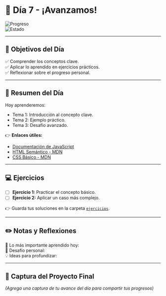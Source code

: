 # 📅 Día 7 - ¡Avanzamos!

![Progreso](https://progress-bar.dev/35/?title=Progreso)  
![Estado](https://img.shields.io/badge/Estado-En%20progreso-orange)

---

## 🚀 Objetivos del Día
✅ Comprender los conceptos clave.  
✅ Aplicar lo aprendido en ejercicios prácticos.  
✅ Reflexionar sobre el progreso personal.

---

## 📝 Resumen del Día
Hoy aprenderemos:
- Tema 1: Introducción al concepto clave.  
- Tema 2: Ejemplo práctico.  
- Tema 3: Desafío avanzado.

👉 **Enlaces útiles:**
- [Documentación de JavaScript](https://developer.mozilla.org/es/docs/Web/JavaScript)
- [HTML Semántico - MDN](https://developer.mozilla.org/es/docs/Glossary/Semantics)
- [CSS Básico - MDN](https://developer.mozilla.org/es/docs/Learn/Getting_started_with_the_web/CSS_basics)

---

## 💻 Ejercicios
- [ ] **Ejercicio 1:** Practicar el concepto básico.  
- [ ] **Ejercicio 2:** Aplicar un caso más complejo.

👉 Guarda tus soluciones en la carpeta [`ejercicios`](./ejercicios/).

---

## ✏️ Notas y Reflexiones
🧠 Lo más importante aprendido hoy:  
💪 Desafío personal:  
💡 Ideas para profundizar:  

---

## 📸 Captura del Proyecto Final
_(Agrega una captura de tu avance del día para compartir tus progresos)_  
